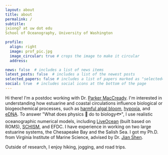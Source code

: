 ```yaml
---
layout: about
title: about
permalink: /
subtitle: 
jxiong7 at uw dot edu
School of Oceanography, University of Washington 

profile:
  align: right
  image: prof_pic.jpg
  image_circular: true # crops the image to make it circular
  address: 

news: false  # includes a list of news items
latest_posts: false  # includes a list of the newest posts
selected_papers: false # includes a list of papers marked as "selected={true}"
social: true  # includes social icons at the bottom of the page
---
```


Hi there! I'm a postdoc working with Dr. [Parker MacCready](https://faculty.washington.edu/pmacc/). I'm interested in understanding how estuarine and coastal circulations influence biological or biogeochemical processes, such as [harmful algal bloom](https://aslopubs.onlinelibrary.wiley.com/doi/full/10.1002/lol2.10308), [hypoxia](https://agupubs.onlinelibrary.wiley.com/doi/full/10.1029/2021JC017592), and [eDNA](https://www.ednacollab.org/mmarinedna-about). To answer "What does physics 🌊 do to biology🐟", I use realistic oceanographic numerical models, including [LiveOcean](https://faculty.washington.edu/pmacc/LO/LiveOcean.html) (built based on ROMS), [SCHISM](https://schism-dev.github.io/schism/master/index.html), and EFDC. I have experience in working on two large estuarine systems, the Chesapeake Bay and the Salish Sea. I got my Ph.D. from Virginia Institute of Marine Science, advised by Dr. [Jian Shen](https://www.vims.edu/people/shen_j/index.php). 

Outside of research, I enjoy hiking, jogging, and road trips.
